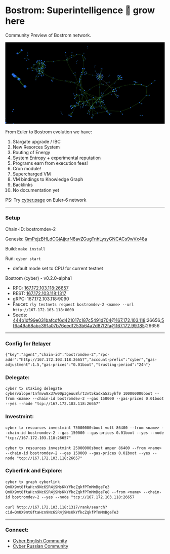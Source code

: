 # Bostrom: Superintelligence 🔵 grow here

Community Preview of Bostrom network.

![](./brain.png)

From Euler to Bostrom evolution we have:

1. Stargate upgrade / IBC
2. New Resorces System
3. Routing of Energy
4. System Entropy + experimental reputation
5. Programs earn from execution fees!
6. Cron module!
7. Supercharged VM
8. VM bindings to Knowledge Graph
9. Backlinks
10. No documentation yet

PS: Try [cyber.page](https://cyber.page/brain) on Euler-6 network

--------

### Setup

Chain-ID: bostromdev-2

Genesis: [QmPejzBHLdCGjAjjqrN8avZGugTnhLysyGNCACs9wVx48a](http://cloudflare-ipfs.com/ipfs/QmPejzBHLdCGjAjjqrN8avZGugTnhLysyGNCACs9wVx48a)

Build: ```make install```

Run: ```cyber start ```

* default mode set to CPU for current testnet

Bostrom (cyber) - v0.2.0-alpha1
- RPC: [167.172.103.118:26657](167.172.103.118:26657)
- REST: [167.172.103.118:1317](http://167.172.103.118:1317/rank/search?cid=QmUX9mt8ftaHcn9Nc6SR4j9MsKkYfkcZqkfPTmMmBgeTe3)
- gRPC: 167.172.103.118:9090
- Faucet: ```rly testnets request bostromdev-2 <name> --url http://167.172.103.118:8000```
- Seeds: 444b1df99e031bafcdf6d421017c187c5491d704@167.172.103.118:26656,5f6a49a68abc391a07b76eedf253b64a2d87f2fa@167.172.99.185:26656

--------

### Config for [Relayer](https://github.com/cosmos/relayer/)
```
{"key":"agent","chain-id":"bostromdev-2","rpc-addr":"http://167.172.103.118:26657","account-prefix":"cyber","gas-adjustment":1.5,"gas-prices":"0.01boot","trusting-period":"24h"}
```

### Delegate:
```
cyber tx staking delegate cybervaloper1nfmvw8x37w00p3geuu8lrt3vt5kadxa5z5yhf9 100000000boot --from <name> --chain-id bostromdev-2 --gas 150000 --gas-prices 0.01boot --yes --node "tcp://167.172.103.118:26657"   
```

### Investmint:
```
cyber tx resources investmint 75000000sboot volt 86400 --from <name> --chain-id bostromdev-2 --gas 150000 --gas-prices 0.01boot --yes --node "tcp://167.172.103.118:26657"

cyber tx resources investmint 25000000sboot amper 86400 --from <name> --chain-id bostromdev-2 --gas 150000 --gas-prices 0.01boot --yes --node "tcp://167.172.103.118:26657"
```

### Cyberlink and Explore:
```
cyber tx graph cyberlink QmUX9mt8ftaHcn9Nc6SR4j9MsKkYfkcZqkfPTmMmBgeTe3 QmUX9mt8ftaHcn9Nc6SR4j9MsKkYfkcZqkfPTmMmBgeTe8 --from <name> --chain-id bostromdev-2 --yes --node "tcp://167.172.103.118:26657

curl http://167.172.103.118:1317/rank/search?cid=QmUX9mt8ftaHcn9Nc6SR4j9MsKkYfkcZqkfPTmMmBgeTe3
```

--------

### Connect:
- [Cyber English Community](https://t.me/fuckgoogle)
- [Cyber Russian Community](https://t.me/cyber_russian_community)


